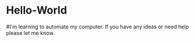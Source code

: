 # Hello-World
#I'm learning to automate my computer. If you have any ideas or need help please let me know. 
